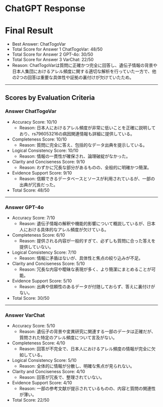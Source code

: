 # ChatGPT Response

# Final Result

- Best Answer: ChatTogoVar
- Total Score for Answer 1 ChatTogoVar: 48/50
- Total Score for Answer 2 GPT-4o: 30/50
- Total Score for Answer 3 VarChat: 22/50
- Reason: ChatTogoVarは質問に正確かつ完全に回答し、遺伝子情報の背景や日本人集団におけるアレル頻度に関する適切な解析を行っていた一方で、他の2つの回答は重要な具体性や証拠の裏付けが欠けていたため。

---

## Scores by Evaluation Criteria

### Answer ChatTogoVar
- Accuracy Score: 10/10
  - Reason: 日本人におけるアレル頻度が非常に低いことを正確に説明しており、rs796053216の病因関連情報も詳細に提供している。
- Completeness Score: 10/10
  - Reason: 質問に完全に答え、包括的なデータ出典を提示している。
- Logical Consistency Score: 10/10
  - Reason: 情報の一貫性が確保され、論理破綻がなかった。
- Clarity and Conciseness Score: 9/10
  - Reason: わずかに冗長な部分があるものの、全般的に明確かつ簡潔。
- Evidence Support Score: 9/10
  - Reason: 信頼できるデータベースとソースが利用されているが、一部の出典が冗長だった。
- Total Score: 48/50

---

### Answer GPT-4o
- Accuracy Score: 7/10
  - Reason: 遺伝子情報の解釈や機能的影響について概説しているが、日本人における具体的なアレル頻度が欠けている。
- Completeness Score: 6/10
  - Reason: 提供される内容が一般的すぎて、必ずしも質問に合った答えを提供していない。
- Logical Consistency Score: 7/10
  - Reason: 情報に矛盾はないが、具体性と焦点の絞り込みが不足。
- Clarity and Conciseness Score: 5/10
  - Reason: 冗長な内容や曖昧な表現が多く、より簡潔にまとめることが可能。
- Evidence Support Score: 5/10
  - Reason: 出典や信頼性のあるデータが付随しておらず、答えに裏付けがない。
- Total Score: 30/50

---

### Answer VarChat
- Accuracy Score: 5/10
  - Reason: 遺伝子の背景や変異研究に関連する一部のデータは正確だが、質問された特定のアレル頻度について言及がない。
- Completeness Score: 4/10
  - Reason: 回答が不完全で、日本人におけるアレル頻度の情報が完全に欠如している。
- Logical Consistency Score: 5/10
  - Reason: 全体的に情報が分散し、明確な焦点が見られない。
- Clarity and Conciseness Score: 4/10
  - Reason: 回答が冗長で、整理されていない。
- Evidence Support Score: 4/10
  - Reason: 一部の参考文献が提示されているものの、内容と質問の関連性が薄い。
- Total Score: 22/50